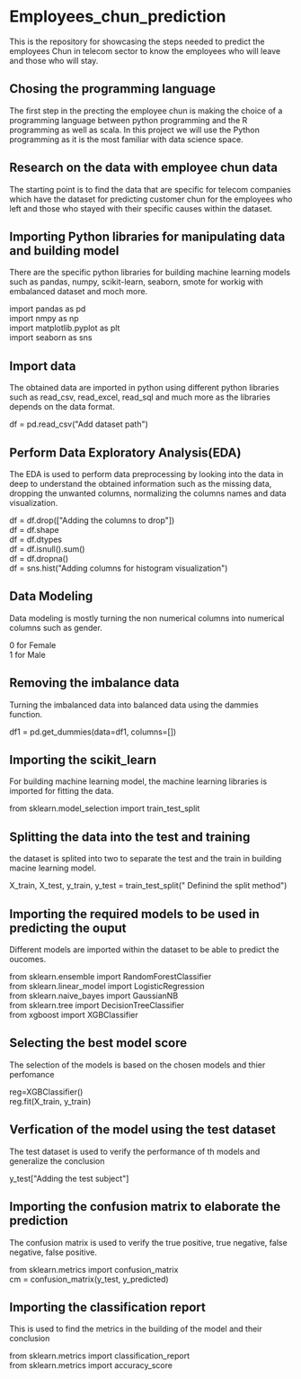 # Employees_chun_prediction
This is the repository for showcasing the steps needed to predict the employees Chun in telecom sector to know the employees who will leave and those who will stay.

## Chosing the programming language
The first step in the precting the employee chun is making the choice of a programming language between python programming and the R programming as well as scala. In this project we will use the Python programming as it is the most familiar with data science space.

## Research on the data with employee chun data
The starting point is to find the data that are specific for telecom companies which have the dataset for predicting customer chun for the employees who left and those who stayed with their specific causes within the dataset.

## Importing Python libraries for manipulating data and building model
There are the specific python libraries for building machine learning models such as pandas, numpy, scikit-learn, seaborn, smote for workig with embalanced dataset and moch more.

import pandas as pd  
import nmpy as np  
import matplotlib.pyplot as plt  
import seaborn as sns  

## Import data
 The obtained data are imported in python using different python libraries such as read_csv, read_excel, read_sql and much more as the libraries depends on the data format.

 df = pd.read_csv("Add dataset path")

 ## Perform Data Exploratory Analysis(EDA)
 The EDA is used to perform data preprocessing by looking into the data in deep to understand the obtained information such as the missing data, dropping the unwanted columns, normalizing the columns names and data visualization.

 df = df.drop(["Adding the columns to drop"])  
df = df.shape  
df = df.dtypes  
df = df.isnull().sum()  
df = df.dropna()  
df = sns.hist("Adding columns for histogram visualization")  

## Data Modeling
Data modeling is mostly turning the non numerical columns into numerical columns such as gender.

0 for Female  
1 for Male  

## Removing the imbalance data
Turning the imbalanced data into balanced data using the dammies function.

df1 = pd.get_dummies(data=df1, columns=[])

## Importing the scikit_learn
For building machine learning model, the machine learning libraries is imported for fitting the data.

from sklearn.model_selection import train_test_split

## Splitting the data into the test and training
the dataset is splited into two to separate the test and the train in building macine learning model.

X_train, X_test, y_train, y_test = train_test_split(" Definind the split method")

## Importing the required models to be used in predicting the ouput 
Different models are imported within the dataset to be able to predict the oucomes.

from sklearn.ensemble import RandomForestClassifier  
from sklearn.linear_model import LogisticRegression  
from sklearn.naive_bayes import GaussianNB  
from sklearn.tree import DecisionTreeClassifier  
from xgboost import XGBClassifier  

## Selecting the best model score
The selection of the models is based on the chosen models and thier perfomance

reg=XGBClassifier()  
reg.fit(X_train, y_train)  

## Verfication of the model using the test dataset
The test dataset is used to verify the performance of th models and generalize the conclusion

y_test["Adding the test subject"]

## Importing the confusion matrix to elaborate the prediction
The confusion matrix is used to verify the true positive, true negative, false negative, false positive.

from sklearn.metrics import confusion_matrix  
cm = confusion_matrix(y_test, y_predicted)  

## Importing the classification report
This is used to find the metrics in the building of the model and their conclusion

from sklearn.metrics import classification_report  
from sklearn.metrics import accuracy_score  
